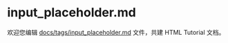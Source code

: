 input_placeholder.md
===

欢迎您编辑 <a target="__blank" href="https://github.com/jaywcjlove/html-tutorial/blob/master/docs/tags/input_placeholder.md">docs/tags/input_placeholder.md</a> 文件，共建 HTML Tutorial 文档。